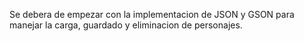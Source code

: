 Se debera de empezar con la implementacion de JSON y GSON para manejar la carga, guardado y eliminacion de personajes.

